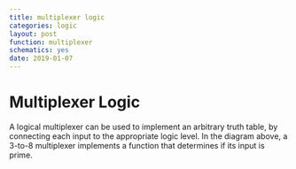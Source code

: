 ```yaml
---
title: multiplexer logic
categories: logic
layout: post
function: multiplexer
schematics: yes
date: 2019-01-07
---
```


# Multiplexer Logic

A logical multiplexer can be used to implement an arbitrary truth table, by connecting each input to the appropriate logic level.
In the diagram above, a 3-to-8 multiplexer implements a function that determines if its input is prime.
